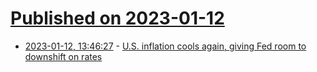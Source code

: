 # [Published on 2023-01-12](index.md)

* [2023-01-12, 13:46:27](https://news.ycombinator.com/item?id=34353386) - [U.S. inflation cools again, giving Fed room to downshift on rates](https://www.bloomberg.com/news/articles/2023-01-12/us-inflation-cools-again-giving-fed-room-to-downshift-on-rates)
